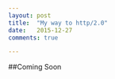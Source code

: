 ```yaml
---
layout: post
title:  "My way to http/2.0"
date:   2015-12-27
comments: true

---
```


##Coming Soon



                     


                     
                     
                     
                     
                     
                     
                     
                     
                     
                     
                     
                     
                     
                     
                     
                     
                     
                     
                     
                     
                     
                     
                     
                     
                     
                     
